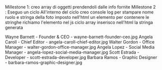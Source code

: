 Millestone 1:
creo array di oggetti prendendoli dalle info fornite
Millestone 2 :
Eseguo un  ciclo
All'interno del ciclo creo console log per stampare nome ruolo e stringa della foto
imposto nell'html un elemento per contenere le stringhe
richiamo l'elemento nel js
ciclo array
inserisco nell'html la stringa generata

Wayne Barnett - Founder & CEO - wayne-barnett-founder-ceo.jpg
Angela Caroll	- Chief Editor	- angela-caroll-chief-editor.jpg
Walter Gordon - Office Manager - walter-gordon-office-manager.jpg
Angela Lopez	- Social Media Manager - angela-lopez-social-media-manager.jpg
Scott Estrada	- Developer - scott-estrada-developer.jpg
Barbara Ramos - Graphic Designer - barbara-ramos-graphic-designer.jpg